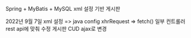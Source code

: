 Spring + MyBatis + MySQL
xml 설정 기반 게시판

2022년 9월 7일
xml 설정 => java config
xhrRequest => fetch()
일부 컨트롤러 rest api에 맞춰 수정
게시판 CUD ajax로 변경
